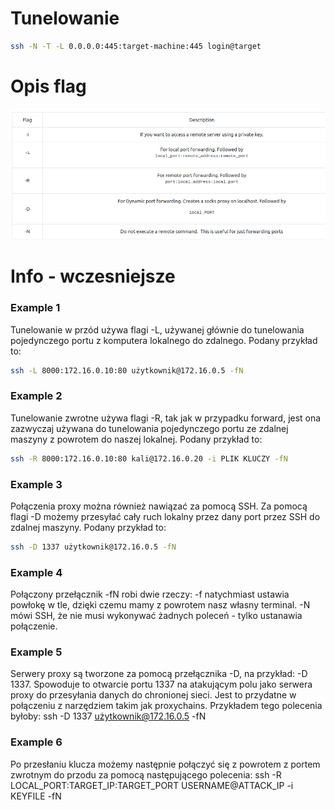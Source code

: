 # Tunelowanie
```bash
ssh -N -T -L 0.0.0.0:445:target-machine:445 login@target
```
# Opis flag
![](sshOpisFlag.png)


# Info - wczesniejsze
### Example 1
Tunelowanie w przód używa flagi -L, używanej głównie do tunelowania pojedynczego portu z komputera lokalnego do zdalnego. Podany przykład to:

```bash
ssh -L 8000:172.16.0.10:80 użytkownik@172.16.0.5 -fN  
```

### Example 2
Tunelowanie zwrotne używa flagi -R, tak jak w przypadku forward, jest ona zazwyczaj używana do tunelowania pojedynczego portu ze zdalnej maszyny z powrotem do naszej lokalnej. Podany przykład to:  

```bash
ssh -R 8000:172.16.0.10:80 kali@172.16.0.20 -i PLIK KLUCZY -fN  
```


### Example 3
Połączenia proxy można również nawiązać za pomocą SSH. Za pomocą flagi -D możemy przesyłać cały ruch lokalny przez dany port przez SSH do zdalnej maszyny. Podany przykład to:  

```bash
ssh -D 1337 użytkownik@172.16.0.5 -fN
```


### Example 4 
Połączony przełącznik -fN robi dwie rzeczy: -f natychmiast ustawia powłokę w tle, dzięki czemu mamy z powrotem nasz własny terminal. -N mówi SSH, że nie musi wykonywać żadnych poleceń - tylko ustanawia połączenie.


### Example 5
Serwery proxy są tworzone za pomocą przełącznika -D, na przykład: -D 1337. Spowoduje to otwarcie portu 1337 na atakującym polu jako serwera proxy do przesyłania danych do chronionej sieci. Jest to przydatne w połączeniu z narzędziem takim jak proxychains. Przykładem tego polecenia byłoby: ssh -D 1337 użytkownik@172.16.0.5 -fN


### Example 6
Po przesłaniu klucza możemy następnie połączyć się z powrotem z portem zwrotnym do przodu za pomocą następującego polecenia: ssh -R LOCAL_PORT:TARGET_IP:TARGET_PORT USERNAME@ATTACK_IP -i KEYFILE -fN

